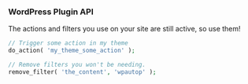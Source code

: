 ### WordPress Plugin API

The actions and filters you use on your site are still active, so use them!

```php
// Trigger some action in my theme
do_action( 'my_theme_some_action' );

// Remove filters you won't be needing.
remove_filter( 'the_content', 'wpautop' );
```
